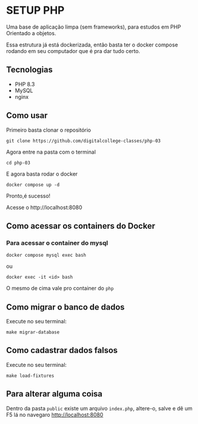 # SETUP PHP

Uma base de aplicação limpa (sem frameworks), para estudos em PHP Orientado a objetos.

Essa estrutura já está dockerizada, então basta ter o docker compose rodando em seu computador que é pra dar tudo certo.

## Tecnologias

- PHP 8.3
- MySQL
- nginx

## Como usar

Primeiro basta clonar o repositório

`git clone https://github.com/digitalcollege-classes/php-03`

Agora entre na pasta com o terminal 

`cd php-03`

E agora basta rodar o docker

`docker compose up -d`

Pronto,é sucesso!

Acesse o http://localhost:8080

## Como acessar os containers do Docker
### Para acessar o container do mysql
```shell
docker compose mysql exec bash
```

ou

```shell
docker exec -it <id> bash
```

O mesmo de cima vale pro container do `php`

## Como migrar o banco de dados
Execute no seu terminal:
```shell
make migrar-database
```
## Como cadastrar dados falsos
Execute no seu terminal:
```shell
make load-fixtures
```


## Para alterar alguma coisa

Dentro da pasta `public` existe um arquivo `index.php`, altere-o, salve e dê um F5 lá no navegaro <http://localhost:8080>
